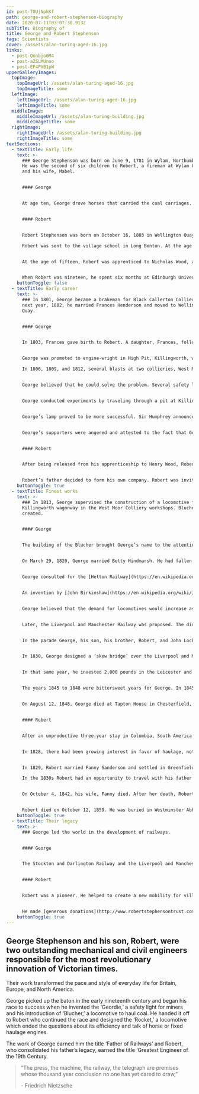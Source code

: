 ```yaml
---
id: post-T0UjNpkKf
path: george-and-robert-stephenson-biography
date: 2020-07-11T03:07:30.913Z
subTitle: Biography of
title: George and Robert Stephenson
tags: Scientists
cover: /assets/alan-turing-aged-16.jpg
links:
  - post-Qnnbjo6M4
  - post-a2SLMUnoo
  - post-EF4PXB1pW
upperGalleryImages:
  topImage:
    topImageUrl: /assets/alan-turing-aged-16.jpg
    topImageTitle: some
  leftImage:
    leftImageUrl: /assets/alan-turing-aged-16.jpg
    leftImageTitle: some
  middleImage:
    middleImageUrl: /assets/alan-turing-building.jpg
    middleImageTitle: some
  rightImage:
    rightImageUrl: /assets/alan-turing-building.jpg
    rightImageTitle: some
textSections:
  - textTitle: Early life
    text: >-
      ### George Stephenson was born on June 9, 1781 in Wylam, Northumberland.
      He was the second of six children to Robert, a fireman at Wylam Colliery,
      and his wife, Mabel.


      #### George


      At age ten, George drove horses that carried the coal carriages. At age seventeen, he became an engineman at Water Row Pit in Newburn. He studied at night school to learn reading, writing, and arithmetic. He was illiterate until age eighteen.


      #### Robert


      Robert Stephenson was born on October 16, 1803 in Wellington Quay, Northumberland. He was one of two children born to George, a brakeman, and his wife, Frances Henderson. 

      Robert was sent to the village school in Long Benton. At the age of twelve, his father enrolled him in Percy Street Academy in Newcastle, a private school for the children of middle-class parents.


      At the age of fifteen, Robert was apprenticed to Nicholas Wood, a mining engineer, for three years.


      When Robert was nineteen, he spent six months at Edinburgh University. He studied natural philosophy, chemistry, and natural history.
    buttonToggle: false
  - textTitle: Early career
    text: >-
      ### In 1801, George became a brakeman for Black Callerton Colliery and the
      next year, 1802, he married Frances Henderson and moved to Wellington
      Quay.


      #### George


      In 1803, Frances gave birth to Robert. A daughter, Frances, followed in 1805, but she died three weeks after birth. Frances’s death followed in 1806.


      George was promoted to engine-wright in High Pit, Killingworth, where he became an expert in steam driven machinery. George’s unmarried sister, Eleanor, took care of Robert. 

      In 1806, 1809, and 1812, several blasts at two collieries, West Moor and Brandlings’ Felling Pit, killed over a hundred men. It was a lighting problem.


      George believed that he could solve the problem. Several safety lamp designs were tried. [Sir Humphry Davy](https://en.wikipedia.org/wiki/Humphry_Davy), a foremost scientist, offered his suggestion. He conducted his experiments in the laboratory of the Royal Institute. 


      George conducted experiments by traveling through a pit at Killingworth at the risk of his life. Unbeknownst to each other, George and Sir Humphrey designed similar lamps.


      George’s lamp proved to be more successful. Sir Humphrey announced the successful outcome of his experiments to the Royal Society in a scientific paper, On the Fire-Damp of Coal Mines and on Methods of lighting the Mine so as to prevent its explosion. Sir Humphrey’s scientific colleagues praised him and he was awarded the sum of 2,000 pounds for his invention. George’s work was discounted as the clumsy efforts of an uneducated man. He was given a hundred guineas.


      George’s supporters were angered and attested to the fact that George’s lamp was the first in practical use. At a special ceremony, George was given 1,000 pounds. The lamp became the standard for gaseous pits. George’s name was cleared, but he never forgave Sir Humphrey.


      #### Robert


      After being released from his apprenticeship to Henry Wood, Robert joined his father and helped him survey the Stockton and Darlington Railway. His father had built a locomotive called [the Blucher](https://en.wikipedia.org/wiki/Killingworth_locomotives) and had gained a modicum of respect in the field. Traveling to Darlington with his father marked the beginning of his railway engineer career. 


      Robert’s father decided to form his own company. Robert was invited to invest in the company, along with Edward Pease and Michael Longridge. The company was named Robert Stephenson and Company, Forth Street Works, Newcastle. Robert was made Managing Partner and paid 200 pounds per year.
    buttonToggle: true
  - textTitle: Finest works
    text: >-
      ### In 1813, George supervised the construction of a locomotive for the
      Killingworth wagonway in the West Moor Colliery workshops. Blucher was
      created.


      #### George


      The building of the Blucher brought George’s name to the attention of some influential men on Tyneside. Among them was William Losh, a partner in an ironworks industry and one of the men who supported him in the safety-lamp controversy.


      On March 29, 1820, George married Betty Hindmarsh. He had fallen in love with Betty when they were teenagers. Her father wouldn’t agree to their marriage, because George was poor. She vowed she’d never marry anyone else. She was true to her word.


      George consulted for the [Hetton Railway](https://en.wikipedia.org/wiki/Hetton_colliery_railway). He designed the first railway to use no animal power. Gravity was used for downward inclines and locomotives for level and upward stretches.


      An invention by [John Birkinshaw](https://en.wikipedia.org/wiki/John_Birkinshaw) which perfected wrought iron rails caught George’s attention. His enthusiasm for its possibilities caused a rift between he and Losh. However, Birkinshaw’s firm was not equipped to construct the locomotives and engines of George’s design.


      George believed that the demand for locomotives would increase as railways spread. This led him to form his own company. His company, Robert Stephenson and Company received orders for four locomotives. They were named Locomotion, Hope, Black Diamond, Diligence, Experiment. The latter was the first purpose-built passenger car. In September 1825, the Stockton and Darlington Railway made its successful launch. 


      Later, the Liverpool and Manchester Railway was proposed. The directors of the company initiated a competition called the Rainhill Trials for interested engineers. There was a parade and several dignitaries attended, including the Duke of Wellington who was the Prime Minister.


      In the parade George, his son, his brother, Robert, and John Locke each drove a locomotive. They were called the Northumbrian, Phoenix, North Star, and Rocket. Robert was responsible for the detailed drawing of Rocket which won.


      In 1830, George designed a ‘skew bridge’ over the Liverpool and Manchester Railway. This was the first bridge to cover any railway. 


      In that same year, he invested 2,000 pounds in the Leicester and Swannington Railway. He moved to Alton Range and bought Snibston estate. There he discovered a coal mine, which became very lucrative. 


      The years 1845 to 1848 were bittersweet years for George. In 1845, his wife, Betty, died. In 1847, he was installed as the first president of the Institution of Mechanical Engineers. In 1848, he married Ellen Gregory. The marriage, however, was short. 


      On August 12, 1848, George died at Tapton House in Chesterfield, Derbyshire. He was buried at Holy Trinity Church, Chesterfield.


      #### Robert


      After an unproductive three-year stay in Columbia, South America as a mining engineer, Robert came home and took responsibility for the Canterbury and Whitstable Railway. His father was occupied with the Liverpool and Manchester job.


      In 1828, there had been growing interest in favor of haulage, not by horses, but by fixed haulage engines and not locomotive haulage. His father’s untiring advocacy for the locomotive was unsuccessful. Robert with the aid of John Locke prepared a winning report which elaborated on his father’s earlier report. It was titled Observations on the Comparative Merits of Locomotives and Fixed Engines. 


      In 1829, Robert married Fanny Sanderson and settled in Greenfield Place, Newcastle.

      In the 1830s Robert had an opportunity to travel with his father and alone to Europe on consulting jobs. His foreign travel experience was impressive and he was sought after by businessmen and Parliament. 


      On October 4, 1842, his wife, Fanny died. After her death, Robert attempted new ventures. He built an iron bridge to cross the River Dee and the Britannia Bridge to cross the Menai Straits from Wales to the Island of Anglesey. He also became a member of Parliament (MP), representing Whitby.


      Robert died on October 12, 1859. He was buried in Westminster Abbey.
    buttonToggle: true
  - textTitle: Their legacy
    text: >-
      ### George led the world in the development of railways.


      #### George


      The Stockton and Darlington Railway and the Liverpool and Manchester Railway were projects that paved the way for railway engineers. George believed railways would eventually join together. The global standard guage, 4’ x 8 ½”, is credited to him.


      #### Robert


      Robert was a pioneer. He helped to create a new mobility for villages, small towns, townships, and cities. When Robert died, his company, Robert Stephenson and Company had some 1500 employees.


      He made [generous donations](http://www.robertstephensontrust.com/page16.html#:~:text=The%20Works&text=In%201823%20George%20and%20Robert,Forth%20Banks%2C%20Newcastle%20upon%20Tyne.&text=The%20parts%20of%20Stephenson's%20South,former%20boiler%20and%20plate%20shop.) to the Newcastle Locomotive Works and Snibston Collieries (400,000 pounds), the Parker, Bidder, Newcastle Infirmary (10,000 pounds), and the North of England Institute of Mining and Mechanical Engineers (2,000 pounds). He also left 50,000 pounds to his cousin, George Robert Stephenson.
    buttonToggle: true
---
```

## George Stephenson and his son, Robert, were two outstanding mechanical and civil engineers responsible for the most revolutionary innovation of Victorian times.

Their work transformed the pace and style of everyday life for Britain, Europe, and North America.

George picked up the baton in the early nineteenth century and began his race to success when he invented the ‘Geordie,’ a safety light for miners and his introduction of ‘Blucher,’ a locomotive to haul coal. He handed it off to Robert who continued the race and designed the ‘Rocket,’ a locomotive which ended the questions about its efficiency and talk of horse or fixed haulage engines.

The work of George earned him the title ‘Father of Railways’ and Robert, who consolidated his father’s legacy, earned the title ‘Greatest Engineer of the 19th Century.

> “The press, the machine, the railway, the telegraph are premises whose thousand year conclusion no one has yet dared to draw,”
>
> \- Friedrich Nietzsche